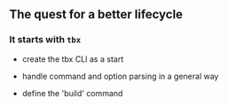 ## The quest for a better lifecycle

### It starts with `tbx`

- create the tbx CLI as a start

- handle command and option parsing in a general way

- define the 'build' command



